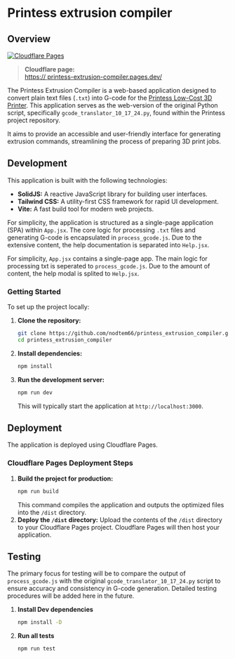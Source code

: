 # Printess extrusion compiler

## Overview

[![Cloudflare Pages](https://img.shields.io/badge/Deploy%20on-Cloudflare%20Pages-informational)](https://printess-extrusion-compiler.pages.dev/)

> **Cloudflare page:** \
> [https:// printess-extrusion-compiler.pages.dev/](https://printess-extrusion-compiler.pages.dev/)

The Printess Extrusion Compiler is a web-based application designed to convert plain text files (`.txt`) into G-code for the [Printess Low-Cost 3D Printer](https://github.com/weiss-jonathan/Printess-Low-Cost-3D-Printer). This application serves as the web-version of the original Python script, specifically `gcode_translator_10_17_24.py`, found within the Printess project repository.

It aims to provide an accessible and user-friendly interface for generating extrusion commands, streamlining the process of preparing 3D print jobs.

## Development

This application is built with the following technologies:

* **SolidJS:** A reactive JavaScript library for building user interfaces.
* **Tailwind CSS:** A utility-first CSS framework for rapid UI development.
* **Vite:** A fast build tool for modern web projects.

For simplicity, the application is structured as a single-page application (SPA) within `App.jsx`. The core logic for processing `.txt` files and generating G-code is encapsulated in `process_gcode.js`. Due to the extensive content, the help documentation is separated into `Help.jsx`.

For simplicity, `App.jsx` contains a single-page app. The main logic for processing txt is seperated to `process_gcode.js`. Due to the amount of content, the help modal is splited to `Help.jsx`.

### Getting Started

To set up the project locally:

1.  **Clone the repository:**
    ```bash
    git clone https://github.com/nodtem66/printess_extrusion_compiler.git
    cd printess_extrusion_compiler
    ```
2.  **Install dependencies:**
    ```bash
    npm install
    ```
3.  **Run the development server:**
    ```bash
    npm run dev
    ```
    This will typically start the application at `http://localhost:3000`.


## Deployment

The application is deployed using Cloudflare Pages.

### Cloudflare Pages Deployment Steps

1.  **Build the project for production:**
    ```bash
    npm run build
    ```
    This command compiles the application and outputs the optimized files into the `/dist` directory.
2.  **Deploy the `/dist` directory:** Upload the contents of the `/dist` directory to your Cloudflare Pages project. Cloudflare Pages will then host your application.

## Testing

The primary focus for testing will be to compare the output of `process_gcode.js` with the original `gcode_translator_10_17_24.py` script to ensure accuracy and consistency in G-code generation. Detailed testing procedures will be added here in the future.

1. **Install Dev dependencies**
    ```bash
    npm install -D
    ```
2. **Run all tests**
    ```bash
    npm run test
    ```